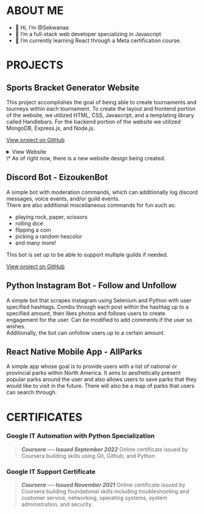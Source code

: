 # ABOUT ME

- 👋 Hi, I’m @Sekwanaa
- 👀 I’m a full-stack web developer specializing in Javascript
- 🌱 I’m currently learning React through a Meta certification course.

# PROJECTS
## Sports Bracket Generator Website

This project accomplishes the goal of being able to create tournaments and tourneys within each tournament.
To create the layout and frontend portion of the website, we utilized HTML, CSS, Javascript, and a templating library called Handlebars.
For the backend portion of the website we utilized MongoDB, Express.js, and Node.js.

[View project on GitHub](https://github.com/sekwanaa/sportsfest_bracket)
<details>
<summary>View Website</summary>
	
### Preview of the landing page
![Screenshot (1)](https://github.com/sekwanaa/Sekwanaa/assets/112197395/9b2fd0d3-cbdc-41de-a0b0-4b0bfefe4e2a)

### You can create tournaments and teams within tournaments from the profile page
![Screenshot (3)](https://github.com/sekwanaa/Sekwanaa/assets/112197395/5628b988-dd1c-4222-b24d-f5f640d66f7e)

### Each tournament is dynamically created with the tournament name and any selected sports
![Screenshot (4)](https://github.com/sekwanaa/Sekwanaa/assets/112197395/ebf5bf0e-e924-4529-8d09-ef73955aebf7)
![Screenshot (8)](https://github.com/sekwanaa/Sekwanaa/assets/112197395/135cfbd7-975e-4fd0-93c8-d65f7e2bbae3)

### - Current Bracket
![currentBracket](https://github.com/sekwanaa/Sekwanaa/assets/112197395/6c75028b-4657-462d-983f-aae501a291c2)

### - Current Games
![image](https://github.com/sekwanaa/Sekwanaa/assets/112197395/bbdb9028-fb03-4e52-a357-002ca1994447)

### - Current Seeds
![image](https://github.com/sekwanaa/Sekwanaa/assets/112197395/4bae5bd9-392b-42a6-a0c3-011530dc1ff2)

### - Current Teams
![image](https://github.com/sekwanaa/Sekwanaa/assets/112197395/d5d2ddd0-9260-4905-a0d2-c7b0ea21441b)

### - Round Robin
![image](https://github.com/sekwanaa/Sekwanaa/assets/112197395/cf867f17-dbb1-4c5f-8bc3-1b48359bf562)

</details>
\* As of right now, there is a new website design being created. 

## Discord Bot - EizoukenBot
A simple bot with moderation commands, which can additionally log discord messages, voice events, and/or guild events.\
There are also additional miscellaneous commands for fun such as:
 - playing rock, paper, scissors
 - rolling dice
 - flipping a coin
 - picking a random hexcolor
 - and many more!

This bot is set up to be able to support multiple guilds if needed. 

[View project on GitHub](https://github.com/sekwanaa/EizoukenBot-V.2)

## Python Instagram Bot - Follow and Unfollow
A simple bot that scrapes instagram using Selenium and Python with user specified hashtags. Combs through each post within the hashtag up to a specified amount, then likes photos and follows users to create engagement for the user. Can be modified to add comments if the user so wishes.\
Additionally, the bot can unfollow users up to a certain amount.

## React Native Mobile App - AllParks 
A simple app whose goal is to provide users with a list of national or provincial parks within North America. It aims to aesthetically present popular parks around the user and also allows users to save parks that they would like to visit in the future. There will also be a map of parks that users can search through. 

# CERTIFICATES
### Google IT Automation with Python Specialization

>***Coursera --- Issued September 2022***
Online certificate issued by Coursera building skills using Git, Github, and Python

### Google IT Support Certificate
>***Coursera --- Issued November 2021***
Online certificate issued by Coursera building foundational skills including
troubleshooting and customer service, networking, operating systems, system
administration, and security.

<!---
Jiggly-sensation/Jiggly-sensation is a ✨ special ✨ repository because its `README.md` (this file) appears on your GitHub profile.
You can click the Preview link to take a look at your changes.
--->


